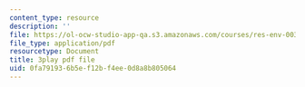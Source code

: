 ```yaml
---
content_type: resource
description: ''
file: https://ol-ocw-studio-app-qa.s3.amazonaws.com/courses/res-env-003-earthdnas-climate-101-fall-2019/0fa791936b5ef12bf4ee0d8a8b805064_g6Ksr5sJ0sM.pdf
file_type: application/pdf
resourcetype: Document
title: 3play pdf file
uid: 0fa79193-6b5e-f12b-f4ee-0d8a8b805064
---
```

